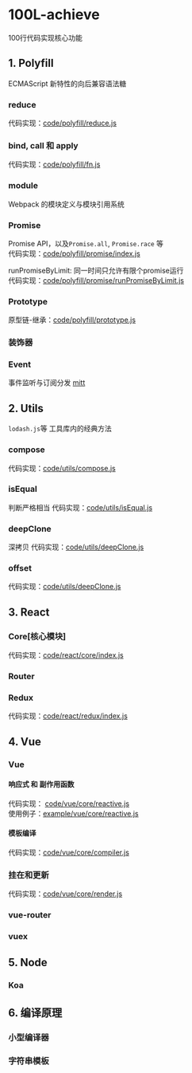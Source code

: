 # 100L-achieve
100行代码实现核心功能

## 1. Polyfill
ECMAScript 新特性的向后兼容语法糖

### reduce
代码实现：[code/polyfill/reduce.js](./code/polyfill/reduce.js)

### bind, call 和 apply
代码实现：[code/polyfill/fn.js](./code/polyfill/fn.js)

### module
Webpack 的模块定义与模块引用系统

### Promise
Promise API，以及`Promise.all`, `Promise.race` 等  
代码实现：[code/polyfill/promise/index.js](./code/polyfill/promise/index.js)

runPromiseByLimit: 同一时间只允许有限个promise运行  
代码实现：[code/polyfill/promise/runPromiseByLimit.js](./code/polyfill/promise/runPromiseByLimit.js)

### Prototype
原型链-继承：[code/polyfill/prototype.js](./code/polyfill/prototype.js)

### 装饰器

### Event
事件监听与订阅分发
[mitt](https://github.com/developit/mitt/blob/main/src/index.ts)

## 2. Utils
`lodash.js`等 工具库内的经典方法

### compose
代码实现：[code/utils/compose.js](./code/utils/compose.js)


### isEqual
判断严格相当
代码实现：[code/utils/isEqual.js](./code/utils/isEqual.js)

### deepClone
深拷贝
代码实现：[code/utils/deepClone.js](./code/utils/deepClone.js)

### offset
代码实现：[code/utils/deepClone.js](./code/utils/jqueryOffset.js)

## 3. React
### Core[核心模块]
代码实现：[code/react/core/index.js](./code/react/core/index.js)

### Router

### Redux
代码实现：[code/react/redux/index.js](./code/react/redux/index.js)

## 4. Vue

### Vue
#### 响应式 和 副作用函数
代码实现： [code/vue/core/reactive.js](./code/vue/core/reactive.js)  
使用例子：[example/vue/core/reactive.js](./example/vue/core/reactive.html)

#### 模板编译
代码实现：[code/vue/core/compiler.js](./code/vue/core/compiler.js)

### 挂在和更新
代码实现：[code/vue/core/render.js](./code/vue/core/render.js)

### vue-router


### vuex

## 5. Node

### Koa

## 6. 编译原理
### 小型编译器

### 字符串模板
